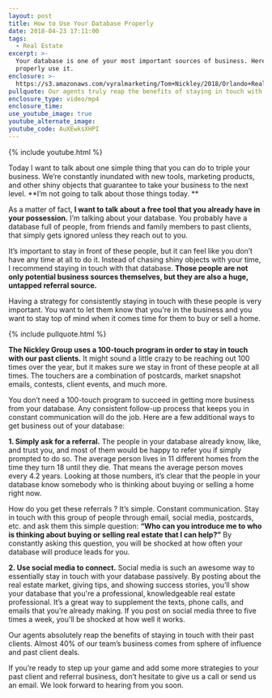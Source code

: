 ```yaml
---
layout: post
title: How to Use Your Database Properly
date: 2018-04-23 17:11:00
tags:
  - Real Estate
excerpt: >-
  Your database is one of your most important sources of business. Here’s how to
  properly use it.
enclosure: >-
  https://s3.amazonaws.com/vyralmarketing/Tom+Nickley/2018/Orlando+Real+Estate+Agent-+Use+Your+Database.mp4
pullquote: Our agents truly reap the benefits of staying in touch with their databases.
enclosure_type: video/mp4
enclosure_time:
use_youtube_image: true
youtube_alternate_image:
youtube_code: AuXEwksXHPI
---
```


{% include youtube.html %}

Today I want to talk about one simple thing that you can do to triple your business. We’re constantly inundated with new tools, marketing products, and other shiny objects that guarantee to take your business to the next level. **I’m not going to talk about those things today. **

As a matter of fact, **I want to talk about a free tool that you already have in your possession.** I’m talking about your database. You probably have a database full of people, from friends and family members to past clients, that simply gets ignored unless they reach out to you.

It’s important to stay in front of these people, but it can feel like you don’t have any time at all to do it. Instead of chasing shiny objects with your time, I recommend staying in touch with that database. **Those people are not only potential business sources themselves, but they are also a huge, untapped referral source.**

Having a strategy for consistently staying in touch with these people is very important. You want to let them know that you're in the business and you want to stay top of mind when it comes time for them to buy or sell a home.

{% include pullquote.html %}

**The Nickley Group uses a 100-touch program in order to stay in touch with our past clients.** It might sound a little crazy to be reaching out 100 times over the year, but it makes sure we stay in front of these people at all times. The touchers are a combination of postcards, market snapshot emails, contests, client events, and much more.

You don’t need a 100-touch program to succeed in getting more business from your database. Any consistent follow-up process that keeps you in constant communication will do the job. Here are a few additional ways to get business out of your database:

**1. Simply ask for a referral.** The people in your database already know, like, and trust you, and most of them would be happy to refer you if simply prompted to do so. The average person lives in 11 different homes from the time they turn 18 until they die. That means the average person moves every 4.2 years. Looking at those numbers, it’s clear that the people in your database know somebody who is thinking about buying or selling a home right now. 

How do you get these referrals ? It’s simple. Constant communication. Stay in touch with this group of people through email, social media, postcards, etc. and ask them this simple question: **“Who can you introduce me to who is thinking about buying or selling real estate that I can help?”** By constantly asking this question, you will be shocked at how often your database will produce leads for you.

**2. Use social media to connect.** Social media is such an awesome way to essentially stay in touch with your database passively. By posting about the real estate market, giving tips, and showing success stories, you’ll show your database that you're a professional, knowledgeable real estate professional. It’s a great way to supplement the texts, phone calls, and emails that you’re already making. If you post on social media three to five times a week, you'll be shocked at how well it works.

Our agents absolutely reap the benefits of staying in touch with their past clients. Almost 40% of our team’s business comes from sphere of influence and past client deals.

If you’re ready to step up your game and add some more strategies to your past client and referral business, don’t hesitate to give us a call or send us an email. We look forward to hearing from you soon.